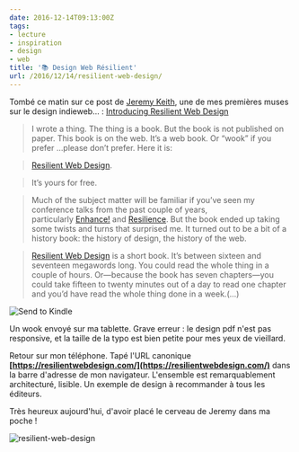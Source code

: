 ```yaml
---
date: 2016-12-14T09:13:00Z
tags:
- lecture
- inspiration
- design
- web
title: '📚 Design Web Résilient'
url: /2016/12/14/resilient-web-design/
---
```


Tombé ce matin sur ce post de <span class="h-card" rel="met colleague muse">[Jeremy Keith](http://adactio.com)</span>, une de mes premières muses sur le design indieweb... : [Introducing Resilient Web Design](https://adactio.com/journal/11608)

> I wrote a thing. The thing is a book. But the book is not published on paper. This book is on the web. It’s a web book. Or “wook” if you prefer …please don’t prefer. Here it is:

> [Resilient Web Design](https://resilientwebdesign.com/).

> It’s yours for free.

> Much of the subject matter will be familiar if you’ve seen my conference talks from the past couple of years, particularly [Enhance!](https://adactio.com/articles/9465) and [Resilience](https://adactio.com/articles/11481). But the book ended up taking some twists and turns that surprised me. It turned out to be a bit of a history book: the history of design, the history of the web.

> [Resilient Web Design](https://resilientwebdesign.com/) is a short book. It’s between sixteen and seventeen megawords long. You could read the whole thing in a couple of hours. Or—because the book has seven chapters—you could take fifteen to twenty minutes out of a day to read one chapter and you’d have read the whole thing done in a week.(...)

![Send to Kindle](/images/send-to-kindle.png "Send to Kindle")

Un wook envoyé sur ma tablette. Grave erreur : le design pdf n'est pas responsive, et la taille de la typo est bien petite pour mes yeux de vieillard.  

Retour sur mon téléphone. Tapé l'URL canonique **[https://resilientwebdesign.com/](https://resilientwebdesign.com/)** dans la barre d'adresse de mon navigateur. L'ensemble est remarquablement architecturé, lisible. Un exemple de design à recommander à tous les éditeurs.

Très heureux aujourd'hui, d'avoir placé le cerveau de Jeremy dans ma poche ! 

![resilient-web-design](/images/resilient-web-design-jeremy-keith.png)